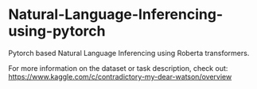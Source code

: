 # Natural-Language-Inferencing-using-pytorch
Pytorch based Natural Language Inferencing using Roberta transformers.

For more information on the dataset or task description, check out: https://www.kaggle.com/c/contradictory-my-dear-watson/overview

